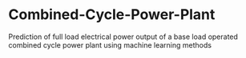 # Combined-Cycle-Power-Plant
Prediction of full load electrical power output of a base load operated combined cycle power plant using machine learning methods
